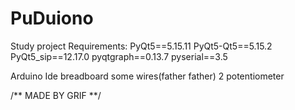 # PuDuiono
Study project 
Requirements:
PyQt5==5.15.11
PyQt5-Qt5==5.15.2
PyQt5_sip==12.17.0
pyqtgraph==0.13.7
pyserial==3.5

Arduino Ide
breadboard
some wires(father father)
2 potentiometer





/** MADE BY GRIF **/
